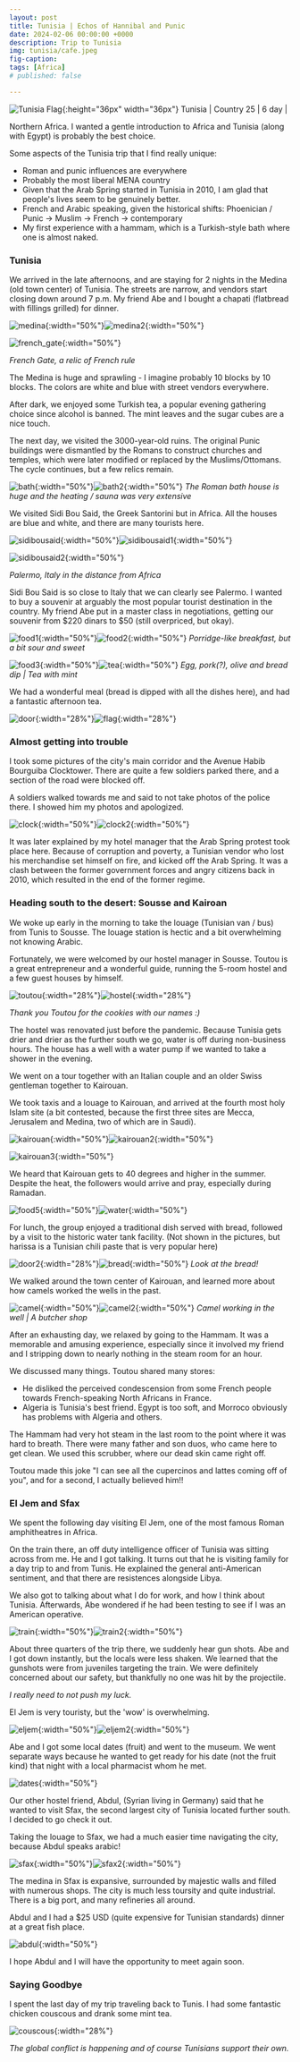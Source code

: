 ```yaml
---
layout: post
title: Tunisia | Echos of Hannibal and Punic
date: 2024-02-06 00:00:00 +0000
description: Trip to Tunisia
img: tunisia/cafe.jpeg 
fig-caption:
tags: [Africa] 
# published: false

---
```


![Tunisia Flag]({{site.baseurl}}/assets/img/flags/4x3/tn.svg){:height="36px" width="36px"} Tunisia \| Country 25 \| 6 day \|

Northern Africa. I wanted a gentle introduction to Africa and Tunisia (along with Egypt) is probably the best choice.  

Some aspects of the Tunisia trip that I find really unique:
* Roman and punic influences are everywhere
* Probably the most liberal MENA country
* Given that the Arab Spring started in Tunisia in 2010, I am glad that people's lives seem to be genuinely better.
* French and Arabic speaking, given the historical shifts: Phoenician / Punic -> Muslim -> French -> contemporary 
* My first experience with a hammam, which is a Turkish-style bath where one is almost naked.

### Tunisia

We arrived in the late afternoons, and are staying for 2 nights in the Medina (old town center) of Tunisia. The streets are narrow, and vendors start closing down around 7 p.m. My friend Abe and I bought a chapati (flatbread with fillings grilled) for dinner. 

![medina]({{site.baseurl}}/assets/img/tunisia/medina.jpeg){:width="50%"}![medina2]({{site.baseurl}}/assets/img/tunisia/medina2.jpeg){:width="50%"}

![french_gate]({{site.baseurl}}/assets/img/tunisia/french_gate.jpeg){:width="50%"}

*French Gate, a relic of French rule*

The Medina is huge and sprawling - I imagine probably 10 blocks by 10 blocks. The colors are white and blue with street vendors everywhere. 

After dark, we enjoyed some Turkish tea, a popular evening gathering choice since alcohol is banned. The mint leaves and the sugar cubes are a nice touch. 

The next day, we visited the 3000-year-old ruins. The original Punic buildings were dismantled by the Romans to construct churches and temples, which were later modified or replaced by the Muslims/Ottomans. The cycle continues, but a few relics remain. 

![bath]({{site.baseurl}}/assets/img/tunisia/bath.jpeg){:width="50%"}![bath2]({{site.baseurl}}/assets/img/tunisia/bath2.jpeg){:width="50%"}
*The Roman bath house is huge and the heating / sauna was very extensive*

We visited Sidi Bou Said, the Greek Santorini but in Africa. All the houses are blue and white, and there are many tourists here. 

![sidibousaid]({{site.baseurl}}/assets/img/tunisia/sidibousaid.jpeg){:width="50%"}![sidibousaid1]({{site.baseurl}}/assets/img/tunisia/sidibousaid1.jpeg){:width="50%"}

![sidibousaid2]({{site.baseurl}}/assets/img/tunisia/sidibousaid2.jpeg){:width="50%"}

*Palermo, Italy in the distance from Africa*

Sidi Bou Said is so close to Italy that we can clearly see Palermo. I wanted to buy a souvenir at arguably the most popular tourist destination in the country. My friend Abe put in a master class in negotiations, getting our souvenir from $220 dinars to $50 (still overpriced, but okay).

![food1]({{site.baseurl}}/assets/img/tunisia/food1.jpeg){:width="50%"}![food2]({{site.baseurl}}/assets/img/tunisia/food2.jpeg){:width="50%"}
*Porridge-like breakfast, but a bit sour and sweet*

![food3]({{site.baseurl}}/assets/img/tunisia/food3.jpeg){:width="50%"}![tea]({{site.baseurl}}/assets/img/tunisia/tea.jpeg){:width="50%"}
*Egg, pork(?), olive and bread dip \| Tea with mint*

We had a wonderful meal (bread is dipped with all the dishes here), and had a fantastic afternoon tea. 

![door]({{site.baseurl}}/assets/img/tunisia/door.jpeg){:width="28%"}![flag]({{site.baseurl}}/assets/img/tunisia/flag.jpeg){:width="28%"}

### Almost getting into trouble

I took some pictures of the city's main corridor and the Avenue Habib Bourguiba Clocktower. There are quite a few soldiers parked there, and a section of the road were blocked off. 

A soldiers walked towards me and said to not take photos of the police there. I showed him my photos and apologized. 

![clock]({{site.baseurl}}/assets/img/tunisia/clock.jpeg){:width="50%"}![clock2]({{site.baseurl}}/assets/img/tunisia/clock2.jpeg){:width="50%"}

It was later explained by my hotel manager that the Arab Spring protest took place here. Because of corruption and poverty, a Tunisian vendor who lost his merchandise set himself on fire, and kicked off the Arab Spring. It was a clash between the former government forces and angry citizens back in 2010, which resulted in the end of the former regime.

### Heading south to the desert: Sousse and Kairoan

We woke up early in the morning to take the louage (Tunisian van / bus) from Tunis to Sousse. The louage station is hectic and a bit overwhelming not knowing Arabic. 

Fortunately, we were welcomed by our hostel manager in Sousse. Toutou is a great entrepreneur and a wonderful guide, running the 5-room hostel and a few guest houses by himself. 

![toutou]({{site.baseurl}}/assets/img/tunisia/toutou.jpeg){:width="28%"}![hostel]({{site.baseurl}}/assets/img/tunisia/hostel.jpeg){:width="28%"}

*Thank you Toutou for the cookies with our names :)*

The hostel was renovated just before the pandemic. Because Tunisia gets drier and drier as the further south we go, water is off during non-business hours. The house has a well with a water pump if we wanted to take a shower in the evening. 

We went on a tour together with an Italian couple and an older Swiss gentleman together to Kairouan. 

We took taxis and a louage to Kairouan, and arrived at the fourth most holy Islam site (a bit contested, because the first three sites are Mecca, Jerusalem and Medina, two of which are in Saudi). 

![kairouan]({{site.baseurl}}/assets/img/tunisia/kairouan.jpeg){:width="50%"}![kairouan2]({{site.baseurl}}/assets/img/tunisia/kairouan2.jpeg){:width="50%"}

![kairouan3]({{site.baseurl}}/assets/img/tunisia/kairouan3.jpeg){:width="50%"}

We heard that Kairouan gets to 40 degrees and higher in the summer. Despite the heat, the followers would arrive and pray, especially during Ramadan. 

![food5]({{site.baseurl}}/assets/img/tunisia/food5.jpeg){:width="50%"}![water]({{site.baseurl}}/assets/img/tunisia/water.jpeg){:width="50%"}

For lunch, the group enjoyed a traditional dish served with bread, followed by a visit to the historic water tank facility. (Not shown in the pictures, but harissa is a Tunisian chili paste that is very popular here)

![door2]({{site.baseurl}}/assets/img/tunisia/door2.jpeg){:width="28%"}![bread]({{site.baseurl}}/assets/img/tunisia/bread.jpeg){:width="50%"}
*Look at the bread!*

We walked around the town center of Kairouan, and learned more about how camels worked the wells in the past. 

![camel]({{site.baseurl}}/assets/img/tunisia/camel.jpeg){:width="50%"}![camel2]({{site.baseurl}}/assets/img/tunisia/camel2.jpeg){:width="50%"}
*Camel working in the well \| A butcher shop*

After an exhausting day, we relaxed by going to the Hammam. It was a memorable and amusing experience, especially since it involved my friend and I stripping down to nearly nothing in the steam room for an hour.

We discussed many things. Toutou shared many stores:
* He disliked the perceived condescension from some French people towards French-speaking North Africans in France.
* Algeria is Tunisia's best friend. Egypt is too soft, and Morroco obviously has problems with Algeria and others. 

The Hammam had very hot steam in the last room to the point where it was hard to breath. There were many father and son duos, who came here to get clean. We used this scrubber, where our dead skin came right off. 

Toutou made this joke "I can see all the cupercinos and lattes coming off of you", and for a second, I actually believed him!! 

### El Jem and Sfax

We spent the following day visiting El Jem, one of the most famous Roman amphitheatres in Africa. 

On the train there, an off duty intelligence officer of Tunisia was sitting across from me. He and I got talking. It turns out that he is visiting family for a day trip to and from Tunis. He explained the general anti-American sentiment, and that there are resistences alongside Libya. 

We also got to talking about what I do for work, and how I think about Tunisia. Afterwards, Abe wondered if he had been testing to see if I was an American operative.

![train]({{site.baseurl}}/assets/img/tunisia/train.jpeg){:width="50%"}![train2]({{site.baseurl}}/assets/img/tunisia/train2.jpeg){:width="50%"}

About three quarters of the trip there, we suddenly hear gun shots. Abe and I got down instantly, but the locals were less shaken. We learned that the gunshots were from juveniles targeting the train. We were definitely concerned about our safety, but thankfully no one was hit by the projectile. 

*I really need to not push my luck.*

El Jem is very touristy, but the 'wow' is overwhelming. 

![eljem]({{site.baseurl}}/assets/img/tunisia/eljem.jpeg){:width="50%"}![eljem2]({{site.baseurl}}/assets/img/tunisia/eljem2.jpeg){:width="50%"}

Abe and I got some local dates (fruit) and went to the museum. We went separate ways because he wanted to get ready for his date (not the fruit kind) that night with a local pharmacist whom he met. 

![dates]({{site.baseurl}}/assets/img/tunisia/dates.jpeg){:width="50%"}

Our other hostel friend, Abdul, (Syrian living in Germany) said that he wanted to visit Sfax, the second largest city of Tunisia located further south. I decided to go check it out. 

Taking the louage to Sfax, we had a much easier time navigating the city, because Abdul speaks arabic! 

![sfax]({{site.baseurl}}/assets/img/tunisia/sfax.jpeg){:width="50%"}![sfax2]({{site.baseurl}}/assets/img/tunisia/sfax2.jpeg){:width="50%"}

The medina in Sfax is expansive, surrounded by majestic walls and filled with numerous shops. The city is much less toursity and quite industrial. There is a big port, and many refineries all around. 

Abdul and I had a $25 USD (quite expensive for Tunisian standards) dinner at a great fish place. 

![abdul]({{site.baseurl}}/assets/img/tunisia/abdul.jpeg){:width="50%"}

I hope Abdul and I will have the opportunity to meet again soon.

### Saying Goodbye

I spent the last day of my trip traveling back to Tunis. I had some fantastic chicken couscous and drank some mint tea. 

![couscous]({{site.baseurl}}/assets/img/tunisia/couscous.jpeg){:width="28%"}
<!-- ![wall]({{site.baseurl}}/assets/img/tunisia/wall.jpeg){:width="50%"} -->

*The global conflict is happening and of course Tunisians support their own.*
